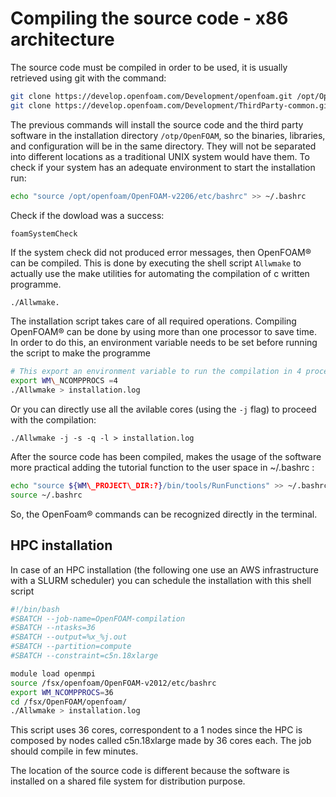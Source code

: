 # Compiling the source code - x86 architecture

The source code must be compiled in order to be used, it is usually retrieved using git
with the command:

```sh
git clone https://develop.openfoam.com/Development/openfoam.git /opt/OpenFOAM
git clone https://develop.openfoam.com/Development/ThirdParty-common.git /opt/OpenFOAM
```

The previous commands will install the source code and the third party
software in the installation directory ```/otp/OpenFOAM```, so the
binaries, libraries, and configuration will be in the same directory.
They will not be separated into different locations as a traditional
UNIX system would have them. To check if your system has an adequate
environment to start the installation run:

```sh
echo "source /opt/openfoam/OpenFOAM-v2206/etc/bashrc" >> ~/.bashrc
```
Check if the dowload was a success:

```shell-session
foamSystemCheck
```
If the system check did not produced error messages, then OpenFOAM® can
be compiled. This is done by executing the shell script ```Allwmake``` to
actually use the make utilities for automating the compilation of c written programme.
```sh
./Allwmake.
```
The installation script takes care of all required operations.
Compiling OpenFOAM® can be done by using more than one processor to save
time. In order to do this, an environment variable needs to be set
before running the script to make the programme

```sh
# This export an environment variable to run the compilation in 4 processors
export WM\_NCOMPPROCS =4
./Allwmake > installation.log
```
Or you can directly use all the avilable cores (using the ```-j``` flag) to proceed with the compilation:

```shell-session
./Allwmake -j -s -q -l > installation.log
```
After the source code has been compiled, makes the usage of the software more practical
adding the tutorial function to the user space in ~/.bashrc :

```sh
echo "source ${WM\_PROJECT\_DIR:?}/bin/tools/RunFunctions" >> ~/.bashrc
source ~/.bashrc
```
So, the OpenFoam® commands can be recognized directly in the terminal.

## HPC installation
In case of an HPC installation (the following one use an
AWS infrastructure with a SLURM scheduler) you can schedule
the installation with this shell script

```sh
#!/bin/bash
#SBATCH --job-name=OpenFOAM-compilation
#SBATCH --ntasks=36
#SBATCH --output=%x_%j.out
#SBATCH --partition=compute
#SBATCH --constraint=c5n.18xlarge

module load openmpi
source /fsx/openfoam/OpenFOAM-v2012/etc/bashrc
export WM_NCOMPPROCS=36
cd /fsx/OpenFOAM/openfoam/
./Allwmake > installation.log
```
This script uses 36 cores, correspondent to a 1 nodes since the HPC is composed by
nodes called c5n.18xlarge made by 36 cores each. The job should compile in few minutes.

The location of the source code is different because the software is installed on a
shared file system for distribution purpose.

<!--  Script to show the footer   -->
<html>
<script
    src="https://code.jquery.com/jquery-3.3.1.js"
    integrity="sha256-2Kok7MbOyxpgUVvAk/HJ2jigOSYS2auK4Pfzbm7uH60="
    crossorigin="anonymous">
</script>
<script>
$(function(){
  $("#footer").load("../footers/footer_first_level_depth.html");
});
</script>
<body>
<div id="footer"></div>
</body>
</html>
